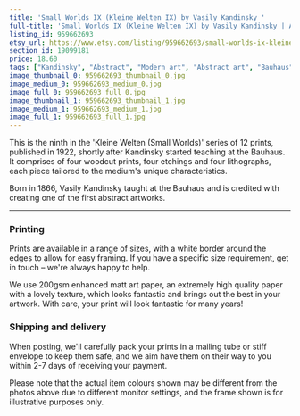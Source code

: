 ```yaml
---
title: 'Small Worlds IX (Kleine Welten IX) by Vasily Kandinsky '
full-title: 'Small Worlds IX (Kleine Welten IX) by Vasily Kandinsky | Abstract modern art | Fine art reproduction print | Bauhaus | Expressionist'
listing_id: 959662693
etsy_url: https://www.etsy.com/listing/959662693/small-worlds-ix-kleine-welten-ix-by?utm_source=site&utm_medium=api&utm_campaign=api
section_id: 19099181
price: 18.60
tags: ["Kandinsky", "Abstract", "Modern art", "Abstract art", "Bauhaus", "Art print", "Wall art", "Modernism", "Fine art print", "Expressionism", "Expressionist art", "Mid century modern", "Wassily Kandinsky"]
image_thumbnail_0: 959662693_thumbnail_0.jpg
image_medium_0: 959662693_medium_0.jpg
image_full_0: 959662693_full_0.jpg
image_thumbnail_1: 959662693_thumbnail_1.jpg
image_medium_1: 959662693_medium_1.jpg
image_full_1: 959662693_full_1.jpg
---
```

This is the ninth in the &#39;Kleine Welten (Small Worlds)&#39; series of 12 prints, published in 1922, shortly after Kandinsky started teaching at the Bauhaus. It comprises of four woodcut prints, four etchings and four lithographs, each piece tailored to the medium&#39;s unique characteristics.

Born in 1866, Vasily Kandinsky taught at the Bauhaus and is credited with creating one of the first abstract artworks.

---

### Printing

Prints are available in a range of sizes, with a white border around the edges to allow for easy framing. If you have a specific size requirement, get in touch – we&#39;re always happy to help.

We use 200gsm enhanced matt art paper, an extremely high quality paper with a lovely texture, which looks fantastic and brings out the best in your artwork. With care, your print will look fantastic for many years!

### Shipping and delivery

When posting, we&#39;ll carefully pack your prints in a mailing tube or stiff envelope to keep them safe, and we aim have them on their way to you within 2-7 days of receiving your payment.

Please note that the actual item colours shown may be different from the photos above due to different monitor settings, and the frame shown is for illustrative purposes only.

